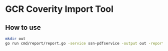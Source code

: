 # GCR Coverity Import Tool

## How to use

``` bash
mkdir out
go run cmd/report/report.go -service ssn-pdfservice -output out -report report.json
```
